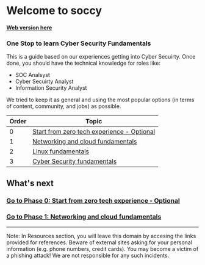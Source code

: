 # Welcome to soccy


**[Web version here](https://soc-cy.github.io/#/)**


### One Stop to learn Cyber Security Fundamentals


This is a guide based on our experiences getting into Cyber Secuirty. Once done, you should have the technical knowledge for roles like:

- SOC Analsyst
- Cyber Secuirty Analyst
- Information Security Analyst

We tried to keep it as general and using the most popular options (in terms of content, community, and jobs) as possible. 


| Order | Topic                           | 
|-------|---------------------------------|
| 0     | [Start from zero tech experience - Optional](phase0/README.md)  | 
| 1     | [Networking and cloud fundamentals](phase1/README.md) |
| 2     | [Linux fundamentals](phase2/README.md) |
| 3     | [Cyber Security fundamentals](phase3/README.md)| 


## What's next

### [Go to Phase 0: Start from zero tech experience - Optional](phase0/README.md)

### [Go to Phase 1: Networking and cloud fundamentals](phase1/README.md)

___

Note: In Resources section, you will leave this domain by accesing the links provided for references. Beware of external sites asking for your personal information (e.g. phone numbers, credit cards). You may become a victim of a phishing attack! We are not responsible for any such incidents.
